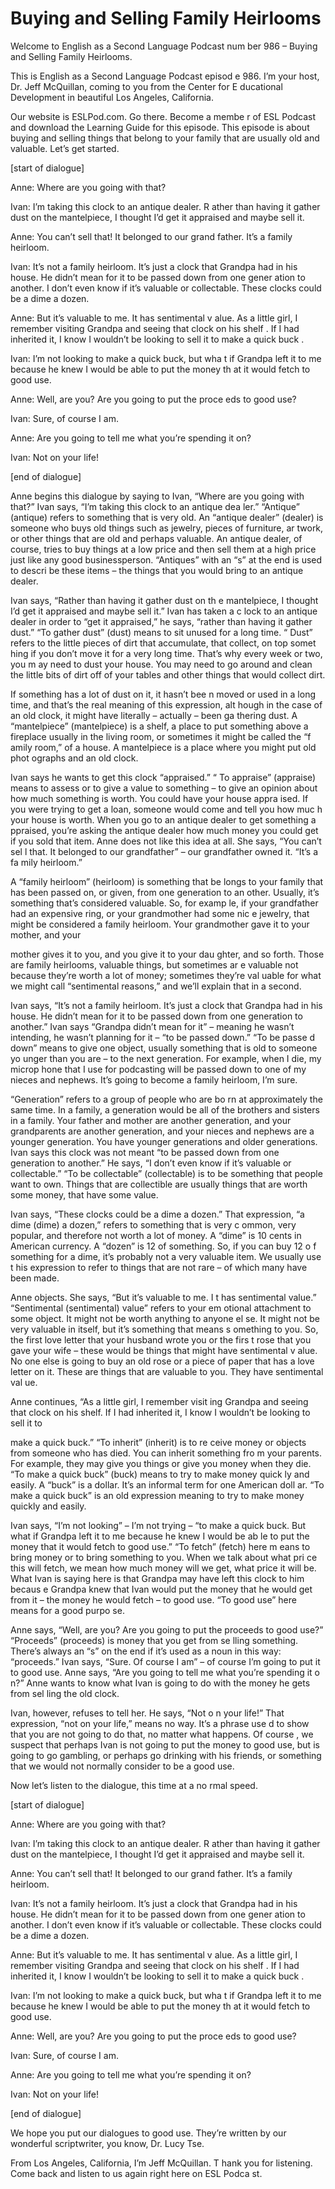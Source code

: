 # Buying and Selling Family Heirlooms

Welcome to English as a Second Language Podcast num ber 986 – Buying and Selling Family Heirlooms.  

This is English as a Second Language Podcast episod e 986. I’m your host, Dr. Jeff McQuillan, coming to you from the Center for E ducational Development in beautiful Los Angeles, California.  

Our website is ESLPod.com. Go there. Become a membe r of ESL Podcast and download the Learning Guide for this episode. This episode is about buying and selling things that belong to your family that are usually old and valuable. Let’s get started.  

[start of dialogue] 

Anne: Where are you going with that? 

Ivan: I’m taking this clock to an antique dealer. R ather than having it gather dust on the mantelpiece, I thought I’d get it appraised and maybe sell it. 

Anne: You can’t sell that! It belonged to our grand father. It’s a family heirloom. 

Ivan: It’s not a family heirloom. It’s just a clock  that Grandpa had in his house. He didn’t mean for it to be passed down from one gener ation to another. I don’t even know if it’s valuable or collectable. These clocks could be a dime a dozen. 

Anne: But it’s valuable to me. It has sentimental v alue. As a little girl, I remember visiting Grandpa and seeing that clock on his shelf . If I had inherited it, I know I wouldn’t be looking to sell it to make a quick buck . 

Ivan: I’m not looking to make a quick buck, but wha t if Grandpa left it to me because he knew I would be able to put the money th at it would fetch to good use. 

Anne: Well, are you? Are you going to put the proce eds to good use? 

Ivan: Sure, of course I am. 

Anne: Are you going to tell me what you’re spending  it on? 

Ivan: Not on your life!  

 [end of dialogue] 

Anne begins this dialogue by saying to Ivan, “Where  are you going with that?” Ivan says, “I’m taking this clock to an antique dea ler.” “Antique” (antique) refers to something that is very old. An “antique dealer” (dealer) is someone who buys old things such as jewelry, pieces of furniture, ar twork, or other things that are old and perhaps valuable. An antique dealer, of course,  tries to buy things at a low price and then sell them at a high price just like any good businessperson. “Antiques” with an “s” at the end is used to descri be these items – the things that you would bring to an antique dealer.  

Ivan says, “Rather than having it gather dust on th e mantelpiece, I thought I’d get it appraised and maybe sell it.” Ivan has taken a c lock to an antique dealer in order to “get it appraised,” he says, “rather than having it gather dust.” “To gather dust” (dust) means to sit unused for a long time. “ Dust” refers to the little pieces of dirt that accumulate, that collect, on top somet hing if you don’t move it for a very long time. That’s why every week or two, you m ay need to dust your house. You may need to go around and clean the little bits  of dirt off of your tables and other things that would collect dirt.  

If something has a lot of dust on it, it hasn’t bee n moved or used in a long time, and that’s the real meaning of this expression, alt hough in the case of an old clock, it might have literally – actually – been ga thering dust. A “mantelpiece” (mantelpiece) is a shelf, a place to put something above a fireplace usually in the living room, or sometimes it might be called the “f amily room,” of a house. A mantelpiece is a place where you might put old phot ographs and an old clock.  

Ivan says he wants to get this clock “appraised.” “ To appraise” (appraise) means to assess or to give a value to something – to give  an opinion about how much something is worth. You could have your house appra ised. If you were trying to get a loan, someone would come and tell you how muc h your house is worth. When you go to an antique dealer to get something a ppraised, you’re asking the antique dealer how much money you could get if you sold that item. Anne does not like this idea at all. She says, “You can’t sel l that. It belonged to our grandfather” – our grandfather owned it. “It’s a fa mily heirloom.”  

A “family heirloom” (heirloom) is something that be longs to your family that has been passed on, or given, from one generation to an other. Usually, it’s something that’s considered valuable. So, for examp le, if your grandfather had an expensive ring, or your grandmother had some nic e jewelry, that might be considered a family heirloom. Your grandmother gave  it to your mother, and your  

mother gives it to you, and you give it to your dau ghter, and so forth. Those are family heirlooms, valuable things, but sometimes ar e valuable not because they’re worth a lot of money; sometimes they’re val uable for what we might call “sentimental reasons,” and we’ll explain that in a second.  

Ivan says, “It’s not a family heirloom. It’s just a  clock that Grandpa had in his house. He didn’t mean for it to be passed down from  one generation to another.” Ivan says “Grandpa didn’t mean for it” – meaning he  wasn’t intending, he wasn’t planning for it – “to be passed down.” “To be passe d down” means to give one object, usually something that is old to someone yo unger than you are – to the next generation. For example, when I die, my microp hone that I use for podcasting will be passed down to one of my nieces and nephews. It’s going to become a family heirloom, I’m sure.  

“Generation” refers to a group of people who are bo rn at approximately the same time. In a family, a generation would be all of the  brothers and sisters in a family. Your father and mother are another generation, and your grandparents are another generation, and your nieces and nephews are  a younger generation. You have younger generations and older generations.  Ivan says this clock was not meant “to be passed down from one generation to  another.” He says, “I don’t even know if it’s valuable or collectable.” “To be collectable” (collectable) is to be something that people want to own. Things that are collectible are usually things that are worth some money, that have some value.  

Ivan says, “These clocks could be a dime a dozen.” That expression, “a dime (dime) a dozen,” refers to something that is very c ommon, very popular, and therefore not worth a lot of money. A “dime” is 10 cents in American currency. A “dozen” is 12 of something. So, if you can buy 12 o f something for a dime, it’s probably not a very valuable item. We usually use t his expression to refer to things that are not rare – of which many have been made.  

Anne objects. She says, “But it’s valuable to me. I t has sentimental value.” “Sentimental (sentimental) value” refers to your em otional attachment to some object. It might not be worth anything to anyone el se. It might not be very valuable in itself, but it’s something that means s omething to you. So, the first love letter that your husband wrote you or the firs t rose that you gave your wife – these would be things that might have sentimental v alue. No one else is going to buy an old rose or a piece of paper that has a love  letter on it. These are things that are valuable to you. They have sentimental val ue. 

Anne continues, “As a little girl, I remember visit ing Grandpa and seeing that clock on his shelf. If I had inherited it, I know I  wouldn’t be looking to sell it to  

make a quick buck.” “To inherit” (inherit) is to re ceive money or objects from someone who has died. You can inherit something fro m your parents. For example, they may give you things or give you money  when they die. “To make a quick buck” (buck) means to try to make money quick ly and easily. A “buck” is a dollar. It’s an informal term for one American doll ar. “To make a quick buck” is an old expression meaning to try to make money quickly  and easily.  

Ivan says, “I’m not looking” – I’m not trying – “to  make a quick buck. But what if Grandpa left it to me because he knew I would be ab le to put the money that it would fetch to good use.” “To fetch” (fetch) here m eans to bring money or to bring something to you. When we talk about what pri ce this will fetch, we mean how much money will we get, what price it will be. What Ivan is saying here is that Grandpa may have left this clock to him becaus e Grandpa knew that Ivan would put the money that he would get from it – the  money he would fetch – to good use. “To good use” here means for a good purpo se.  

Anne says, “Well, are you? Are you going to put the  proceeds to good use?” “Proceeds” (proceeds) is money that you get from se lling something. There’s always an “s” on the end if it’s used as a noun in this way: “proceeds.” Ivan says, “Sure. Of course I am” – of course I’m going to put  it to good use. Anne says, “Are you going to tell me what you’re spending it o n?” Anne wants to know what Ivan is going to do with the money he gets from sel ling the old clock.  

Ivan, however, refuses to tell her. He says, “Not o n your life!” That expression, “not on your life,” means no way. It’s a phrase use d to show that you are not going to do that, no matter what happens. Of course , we suspect that perhaps Ivan is not going to put the money to good use, but  is going to go gambling, or perhaps go drinking with his friends, or something that we would not normally consider to be a good use.  

Now let’s listen to the dialogue, this time at a no rmal speed.  

[start of dialogue] 

Anne: Where are you going with that? 

Ivan: I’m taking this clock to an antique dealer. R ather than having it gather dust on the mantelpiece, I thought I’d get it appraised and maybe sell it. 

Anne: You can’t sell that! It belonged to our grand father. It’s a family heirloom. 

Ivan: It’s not a family heirloom. It’s just a clock  that Grandpa had in his house. He didn’t mean for it to be passed down from one gener ation to another. I don’t even know if it’s valuable or collectable. These clocks could be a dime a dozen. 

Anne: But it’s valuable to me. It has sentimental v alue. As a little girl, I remember visiting Grandpa and seeing that clock on his shelf . If I had inherited it, I know I wouldn’t be looking to sell it to make a quick buck . 

Ivan: I’m not looking to make a quick buck, but wha t if Grandpa left it to me because he knew I would be able to put the money th at it would fetch to good use. 

Anne: Well, are you? Are you going to put the proce eds to good use? 

Ivan: Sure, of course I am. 

Anne: Are you going to tell me what you’re spending  it on? 

Ivan: Not on your life! 

[end of dialogue] 

We hope you put our dialogues to good use. They’re written by our wonderful scriptwriter, you know, Dr. Lucy Tse.  

From Los Angeles, California, I’m Jeff McQuillan. T hank you for listening. Come back and listen to us again right here on ESL Podca st. 

